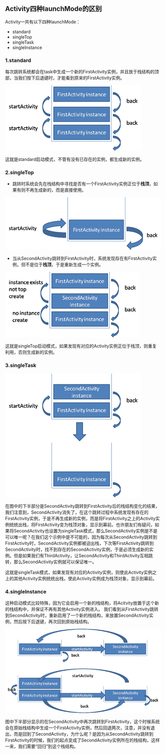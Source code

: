 ## Activity四种launchMode的区别

Activity一共有以下四种launchMode：

- standard
- singleTop
- singleTask
- singleInstance

### 1.standard
每次跳转系统都会在task中生成一个新的FirstActivity实例，并且放于栈结构的顶部，当我们按下后退键时，才能看到原来的FirstActivity实例。

![](https://raw.githubusercontent.com/xj107359/Readme/master/Picutres/Activity_launchModes/standard.gif)

这就是standard启动模式，不管有没有已存在的实例，都生成新的实例。

### 2.singleTop
- 跳转时系统会先在栈结构中寻找是否有一个FirstActivity实例正位于**栈顶**，如果有则不再生成新的，而是直接使用。

![](https://raw.githubusercontent.com/xj107359/Readme/master/Picutres/Activity_launchModes/singleTop1.gif)

- 当从SecondActivity跳转到FirstActivity时，系统发现存在有FirstActivity实例，但不是位于**栈顶**，于是重新生成一个实例。

![](https://raw.githubusercontent.com/xj107359/Readme/master/Picutres/Activity_launchModes/singleTop2.gif)

这就是singleTop启动模式，如果发现有对应的Activity实例正位于栈顶，则重复利用，否则生成新的实例。

### 3.singleTask

![](https://raw.githubusercontent.com/xj107359/Readme/master/Picutres/Activity_launchModes/singleTask.gif)

在图中的下半部分是SecondActivity跳转到FirstActivity后的栈结构变化的结果，我们注意到，SecondActivity消失了，在这个跳转过程中系统发现有存在的FirstActivity实例，于是不再生成新的实例，而是将FirstActivity之上的Activity实例统统出栈，将FirstActivity变为栈顶对象，显示到幕前。也许朋友们有疑问，如果将SecondActivity也设置为singleTask模式，那么SecondActivity实例是不是可以唯一呢？在我们这个示例中是不可能的，因为每次从SecondActivity跳转到FirstActivity时，SecondActivity实例都被迫出栈，下次等FirstActivity跳转到SecondActivity时，找不到存在的SecondActivity实例，于是必须生成新的实例。但是如果我们有ThirdActivity，让SecondActivity和ThirdActivity互相跳转，那么SecondActivity实例就可以保证唯一。

这就是singleTask模式，如果发现有对应的Activity实例，则使此Activity实例之上的其他Activity实例统统出栈，使此Activity实例成为栈顶对象，显示到幕前。

### 4.singleInstance

这种启动模式比较特殊，因为它会启用一个新的栈结构，将Acitvity放置于这个新的栈结构中，并保证不再有其他Activity实例进入。
我们看到从FirstActivity跳转到SecondActivity时，重新启用了一个新的栈结构，来放置SecondActivity实例，然后按下后退键，再次回到原始栈结构。

![](https://raw.githubusercontent.com/xj107359/Readme/master/Picutres/Activity_launchModes/singleInstance.gif)

图中下半部分显示的在SecondActivity中再次跳转到FirstActivity，这个时候系统会在原始栈结构中生成一个FirstActivity实例，然后回退两次，注意，并没有退出，而是回到了SecondActivity，为什么呢？是因为从SecondActivity跳转到FirstActivity的时候，我们的起点变成了SecondActivity实例所在的栈结构，这样一来，我们需要“回归”到这个栈结构。

